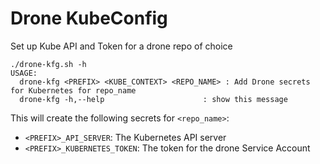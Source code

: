 # Drone KubeConfig

Set up Kube API and Token for a drone repo of choice

```
./drone-kfg.sh -h
USAGE:
  drone-kfg <PREFIX> <KUBE_CONTEXT> <REPO_NAME> : Add Drone secrets for Kubernetes for repo_name
  drone-kfg -h,--help                      : show this message
```

This will create the following secrets for `<repo_name>`:

- `<PREFIX>_API_SERVER`: The Kubernetes API server
- `<PREFIX>_KUBERNETES_TOKEN`: The token for the drone Service Account
